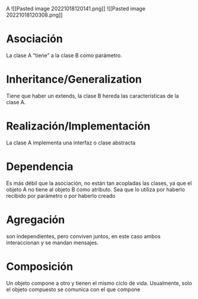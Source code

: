 A
![[Pasted image 20221018120141.png]]
![[Pasted image 20221018120308.png]]
# Asociación
La clase A “tiene” a la clase B como parámetro.

# Inheritance/Generalization
Tiene que haber un extends, la clase B hereda las características de la clase A.

# Realización/Implementación
La clase A implementa una interfaz o clase abstracta

# Dependencia
Es más débil que la asociación, no están tan acopladas las clases, ya que el objeto A no tiene al objeto B como atributo. Sea que lo utiliza por haberlo recibido por parámetro o por haberlo creado

# Agregación
son independientes, pero conviven juntos, en este caso ambos interaccionan y se mandan mensajes.

# Composición
Un objeto compone a otro y tienen el mismo ciclo de vida. Usualmente, solo el objeto compuesto se comunica con el que compone
